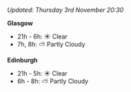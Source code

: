 *Updated: Thursday 3rd November 20:30*

**Glasgow**

* 21h - 6h: :sunny: Clear
* 7h, 8h: :partly_sunny: Partly Cloudy

**Edinburgh**

* 21h - 5h: :sunny: Clear
* 6h - 8h: :partly_sunny: Partly Cloudy
